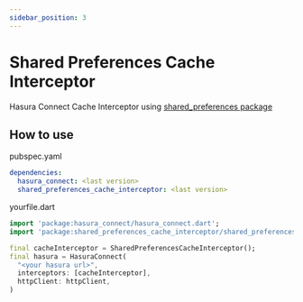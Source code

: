 ```yaml
---
sidebar_position: 3
---
```


# Shared Preferences Cache Interceptor

Hasura Connect Cache Interceptor using [shared_preferences package](https://pub.dev/packages/shared_preferences)

## How to use

pubspec.yaml

```yaml
dependencies:
  hasura_connect: <last version>
  shared_preferences_cache_interceptor: <last version>
```

yourfile.dart

```dart
import 'package:hasura_connect/hasura_connect.dart';
import 'package:shared_preferences_cache_interceptor/shared_preferences_cache_interceptor.dart';

final cacheInterceptor = SharedPreferencesCacheInterceptor();
final hasura = HasuraConnect(
  "<your hasura url>",
  interceptors: [cacheInterceptor],
  httpClient: httpClient,
)
```
